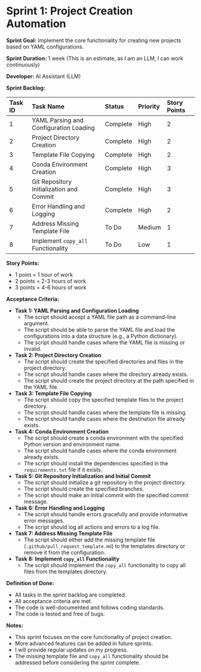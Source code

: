 # Sprint 1: Project Creation Automation

**Sprint Goal:** Implement the core functionality for creating new projects based on YAML configurations.

**Sprint Duration:** 1 week (This is an estimate, as I am an LLM, I can work continuously)

**Developer:** AI Assistant (LLM)

**Sprint Backlog:**

| Task ID | Task Name                                | Status   | Priority | Story Points |
| :------ | :--------------------------------------- | :------- | :------- | :----------- |
| 1       | YAML Parsing and Configuration Loading   | Complete | High     | 2            |
| 2       | Project Directory Creation               | Complete | High     | 2            |
| 3       | Template File Copying                    | Complete | High     | 2            |
| 4       | Conda Environment Creation               | Complete | High     | 3            |
| 5       | Git Repository Initialization and Commit | Complete | High     | 3            |
| 6       | Error Handling and Logging               | Complete | High     | 2            |
| 7       | Address Missing Template File            | To Do    | Medium   | 1            |
| 8       | Implement `copy_all` Functionality       | To Do    | Low      | 1            |

**Story Points:**

- 1 point = 1 hour of work
- 2 points = 2-3 hours of work
- 3 points = 4-6 hours of work

**Acceptance Criteria:**

- **Task 1: YAML Parsing and Configuration Loading**
  - The script should accept a YAML file path as a command-line argument.
  - The script should be able to parse the YAML file and load the configurations into a data structure (e.g., a Python dictionary).
  - The script should handle cases where the YAML file is missing or invalid.
- **Task 2: Project Directory Creation**
  - The script should create the specified directories and files in the project directory.
  - The script should handle cases where the directory already exists.
  - The script should create the project directory at the path specified in the YAML file.
- **Task 3: Template File Copying**
  - The script should copy the specified template files to the project directory.
  - The script should handle cases where the template file is missing.
  - The script should handle cases where the destination file already exists.
- **Task 4: Conda Environment Creation**
  - The script should create a conda environment with the specified Python version and environment name.
  - The script should handle cases where the conda environment already exists.
  - The script should install the dependencies specified in the `requirements.txt` file if it exists.
- **Task 5: Git Repository Initialization and Initial Commit**
  - The script should initialize a git repository in the project directory.
  - The script should create the specified branches.
  - The script should make an initial commit with the specified commit message.
- **Task 6: Error Handling and Logging**
  - The script should handle errors gracefully and provide informative error messages.
  - The script should log all actions and errors to a log file.
- **Task 7: Address Missing Template File**
  - The script should either add the missing template file (`.github/pull_request_template.md`) to the templates directory or remove it from the configuration.
- **Task 8: Implement `copy_all` Functionality**
  - The script should implement the `copy_all` functionality to copy all files from the templates directory.

**Definition of Done:**

- All tasks in the sprint backlog are completed.
- All acceptance criteria are met.
- The code is well-documented and follows coding standards.
- The code is tested and free of bugs.

**Notes:**

- This sprint focuses on the core functionality of project creation.
- More advanced features can be added in future sprints.
- I will provide regular updates on my progress.
- The missing template file and `copy_all` functionality should be addressed before considering the sprint complete.

